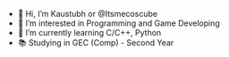 - 👋 Hi, I’m Kaustubh or @Itsmecoscube
- 👀 I’m interested in Programming and Game Developing
- 🌱 I’m currently learning C/C++, Python
- 📚 Studying in GEC (Comp) - Second Year
<!---
Itsmecoscube/Itsmecoscube is a ✨ special ✨ repository because its `README.md` (this file) appears on your GitHub profile.
You can click the Preview link to take a look at your changes.
--->
